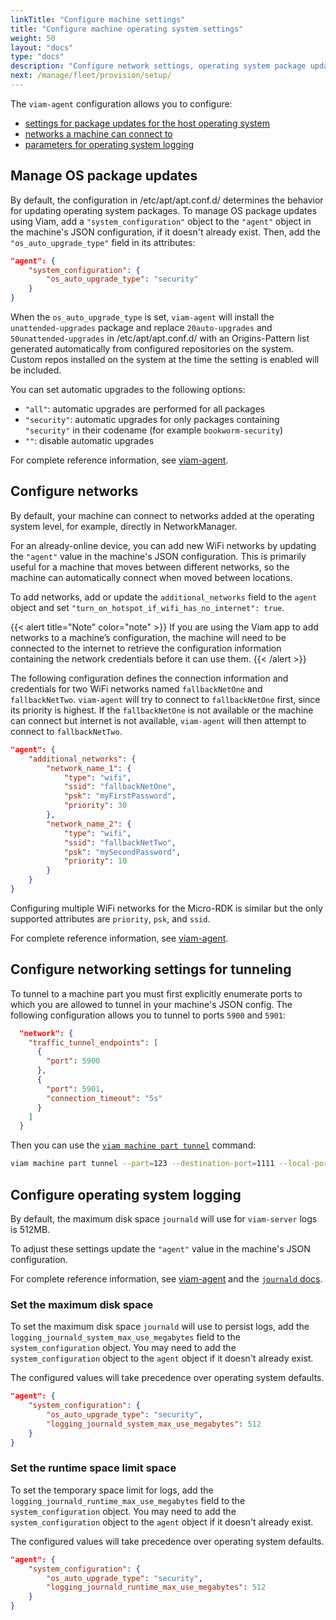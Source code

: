```yaml
---
linkTitle: "Configure machine settings"
title: "Configure machine operating system settings"
weight: 50
layout: "docs"
type: "docs"
description: "Configure network settings, operating system package updates and logging defaults."
next: /manage/fleet/provision/setup/
---
```


The `viam-agent` configuration allows you to configure:

- [settings for package updates for the host operating system](#manage-os-package-updates)
- [networks a machine can connect to](#configure-networks)
- [parameters for operating system logging](#configure-operating-system-logging)

## Manage OS package updates

By default, the configuration in <FILE>/etc/apt/apt.conf.d/</FILE> determines the behavior for updating operating system packages.
To manage OS package updates using Viam, add a `"system_configuration"` object to the `"agent"` object in the machine's JSON configuration, if it doesn't already exist.
Then, add the `"os_auto_upgrade_type"` field in its attributes:

```json
"agent": {
    "system_configuration": {
        "os_auto_upgrade_type": "security"
    }
}
```

When the `os_auto_upgrade_type` is set, `viam-agent` will install the `unattended-upgrades` package and replace `20auto-upgrades` and `50unattended-upgrades` in <FILE>/etc/apt/apt.conf.d/</FILE> with an Origins-Pattern list generated automatically from configured repositories on the system.
Custom repos installed on the system at the time the setting is enabled will be included.

You can set automatic upgrades to the following options:

- `"all"`: automatic upgrades are performed for all packages
- `"security"`: automatic upgrades for only packages containing `"security"` in their codename (for example `bookworm-security`)
- `""`: disable automatic upgrades

For complete reference information, see [viam-agent](/manage/reference/viam-agent/#system-configuration).

## Configure networks

By default, your machine can connect to networks added at the operating system level, for example, directly in NetworkManager.

For an already-online device, you can add new WiFi networks by updating the `"agent"` value in the machine's JSON configuration.
This is primarily useful for a machine that moves between different networks, so the machine can automatically connect when moved between locations.

To add networks, add or update the `additional_networks` field to the `agent` object and set `"turn_on_hotspot_if_wifi_has_no_internet": true`.

{{< alert title="Note" color="note" >}}
If you are using the Viam app to add networks to a machine’s configuration, the machine will need to be connected to the internet to retrieve the configuration information containing the network credentials before it can use them.
{{< /alert >}}

The following configuration defines the connection information and credentials for two WiFi networks named `fallbackNetOne` and `fallbackNetTwo`.
`viam-agent` will try to connect to `fallbackNetOne` first, since its priority is highest.
If the `fallbackNetOne` is not available or the machine can connect but internet is not available, `viam-agent` will then attempt to connect to `fallbackNetTwo`.

```json
"agent": {
    "additional_networks": {
        "network_name_1": {
            "type": "wifi",
            "ssid": "fallbackNetOne",
            "psk": "myFirstPassword",
            "priority": 30
        },
        "network_name_2": {
            "type": "wifi",
            "ssid": "fallbackNetTwo",
            "psk": "mySecondPassword",
            "priority": 10
        }
    }
}
```

Configuring multiple WiFi networks for the Micro-RDK is similar but the only supported attributes are `priority`, `psk`, and `ssid`.

For complete reference information, see [viam-agent](/manage/reference/viam-agent/#network_configuration).

## Configure networking settings for tunneling

To tunnel to a machine part you must first explicitly enumerate ports to which you are allowed to tunnel in your machine's JSON config.
The following configuration allows you to tunnel to ports `5900` and `5901`:

```json {class="line-numbers linkable-line-numbers"}
  "network": {
    "traffic_tunnel_endpoints": [
      {
        "port": 5900
      },
      {
        "port": 5901,
        "connection_timeout": "5s"
      }
    ]
  }
```

Then you can use the [`viam machine part tunnel`](https://docs.viam.com/dev/tools/cli/#machines-alias-robots) command:

```sh {class="command-line" data-prompt="$" data-output="1-10"}
viam machine part tunnel --part=123 --destination-port=1111 --local-port 5900
```

## Configure operating system logging

By default, the maximum disk space `journald` will use for `viam-server` logs is 512MB.

To adjust these settings update the `"agent"` value in the machine's JSON configuration.

For complete reference information, see [viam-agent](/manage/reference/viam-agent/#system-configuration) and the [`journald` docs](https://www.freedesktop.org/software/systemd/man/latest/journald.conf.html#SystemMaxUse=).

### Set the maximum disk space

To set the maximum disk space `journald` will use to persist logs, add the `logging_journald_system_max_use_megabytes` field to the `system_configuration` object.
You may need to add the `system_configuration` object to the `agent` object if it doesn't already exist.

The configured values will take precedence over operating system defaults.

```json
"agent": {
    "system_configuration": {
        "os_auto_upgrade_type": "security",
        "logging_journald_system_max_use_megabytes": 512
    }
}
```

### Set the runtime space limit space

To set the temporary space limit for logs, add the `logging_journald_runtime_max_use_megabytes` field to the `system_configuration` object.
You may need to add the `system_configuration` object to the `agent` object if it doesn't already exist.

The configured values will take precedence over operating system defaults.

```json
"agent": {
    "system_configuration": {
        "os_auto_upgrade_type": "security",
        "logging_journald_runtime_max_use_megabytes": 512
    }
}
```
